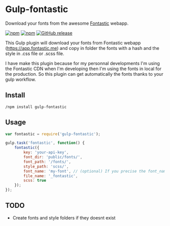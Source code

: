 # Gulp-fontastic
Download your fonts from the awesome [Fontastic](https://app.fontastic.me) webapp.

[![npm](https://img.shields.io/npm/dt/gulp-fontastic.svg)](https://www.npmjs.com/package/gulp-fontastic
) [![npm](https://img.shields.io/npm/dm/gulp-fontastic.svg)](https://www.npmjs.com/package/gulp-fontastic
) [![GitHub release](https://img.shields.io/github/release/metrakit/gulp-fontastic.svg)](https://www.npmjs.com/package/gulp-fontastic)

This Gulp plugin will download your fonts from Fontastic webapp (https://app.fontastic.me) and copy in folder the fonts with a hash and the style in .css file or .scss file.

I have make this plugin because for my personnal developments I'm using the Fontastic CDN when I'm developing then I'm using the fonts in local for the production. So this plugin can get automatically the fonts thanks to your gulp workflow.

## Install

```
/npm install gulp-fontastic
```

## Usage

```js
var fontastic = require('gulp-fontastic');

gulp.task('fontastic', function() {
    fontastic({
        key: 'your-api-key',
        font_dir: 'public/fonts/',
        font_path: '/fonts/',
        style_path: 'scss/',
        font_name: 'my-font', // (optional) If you precise the font_name so your font file will not have a filename with a hash
        file_name: '_fontastic',
        scss: true
    });
});
```

## TODO

- Create fonts and style folders if they doesnt exist
